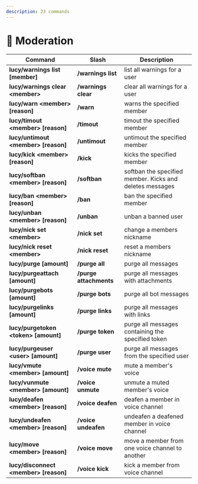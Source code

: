 ```yaml
---
description: 23 commands
---
```


# 🔨 Moderation

| Command                             | Slash                  | Description                                              |
| ----------------------------------- | ---------------------- | -------------------------------------------------------- |
| **lucy/warnings list \[member]**        | **/warnings list**     | list all warnings for a user                             |
| **lucy/warnings clear \<member>**       | **/warnings clear**    | clear all warnings for a user                            |
| **lucy/warn \<member> \[reason]**       | **/warn**              | warns the specified member                               |
| **lucy/timout \<member> \[reason]**     | **/timout**            | timout the specified member                              |
| **lucy/untimout \<member> \[reason]**   | **/untimout**          | untimout the specified member                            |
| **lucy/kick \<member> \[reason]**       | **/kick**              | kicks the specified member                               |
| **lucy/softban \<member> \[reason]**    | **/softban**           | softban the specified member. Kicks and deletes messages |
| **lucy/ban \<member> \[reason]**        | **/ban**               | ban the specified member                                 |
| **lucy/unban \<member> \[reason]**      | **/unban**             | unban a banned user                                      |
| **lucy/nick set \<member>**             | **/nick set**          | change a members nickname                                |
| **lucy/nick reset \<member>**           | **/nick reset**        | reset a members nickname                                 |
| **lucy/purge \[amount]**                | **/purge all**         | purge all messages                                       |
| **lucy/purgeattach \[amount]**          | **/purge attachments** | purge all messages with attachments                      |
| **lucy/purgebots \[amount]**            | **/purge bots**        | purge all bot messages                                   |
| **lucy/purgelinks \[amount]**           | **/purge links**       | purge all messages with links                            |
| **lucy/purgetoken \<token> \[amount]**  | **/purge token**       | purge all messages containing the specified token        |
| **lucy/purgeuser \<user> \[amount]**    | **/purge user**        | purge all messages from the specified user               |
| **lucy/vmute \<member> \[amount]**      | **/voice mute**        | mute a member's voice                                    |
| **lucy/vunmute \<member> \[amount]**    | **/voice unmute**      | unmute a muted member's voice                            |
| **lucy/deafen \<member> \[reason]**     | **/voice deafen**      | deafen a member in voice channel                         |
| **lucy/undeafen \<member> \[reason]**   | **/voice undeafen**    | undeafen a deafened member in voice channel              |
| **lucy/move \<member> \[reason]**       | **/voice move**        | move a member from one voice channel to another          |
| **lucy/disconnect \<member> \[reason]** | **/voice kick**        | kick a member from voice channel                         |
